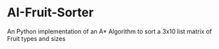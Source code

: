 # AI-Fruit-Sorter
An Python implementation of an A* Algorithm to sort a 3x10 list matrix of Fruit types and sizes
